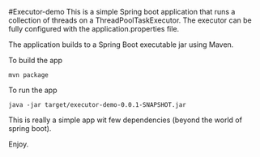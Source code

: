 #Executor-demo
This is a simple Spring boot application that runs a collection of threads 
on a ThreadPoolTaskExecutor. The executor can be fully configured with the 
application.properties file.

The application builds to a Spring Boot executable jar using Maven.

To build the app

```mvn package```

To run the app

```java -jar target/executor-demo-0.0.1-SNAPSHOT.jar```

This is really a simple app wit few dependencies (beyond the world of spring boot).

Enjoy.